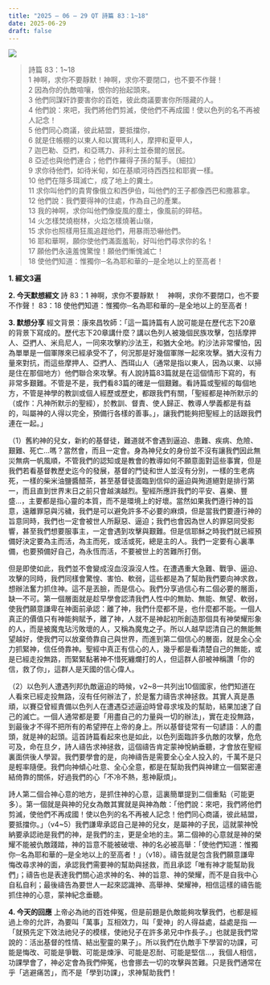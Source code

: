 ```yaml
---
title: "2025 – 06 – 29 QT 詩篇 83：1~18"
date: 2025-06-29
draft: false
---
```


![](/images/詩篇83.jpg)
> 詩篇 83：1~18  
> 1 神啊，求你不要靜默！神啊，求你不要閉口，也不要不作聲！  
> 2 因為你的仇敵喧嚷，恨你的抬起頭來。  
> 3 他們同謀奸詐要害你的百姓，彼此商議要害你所隱藏的人。  
> 4 他們說：來吧，我們將他們剪滅，使他們不再成國！使以色列的名不再被人記念！  
> 5 他們同心商議，彼此結盟，要抵擋你，  
> 6 就是住帳棚的以東人和以實瑪利人，摩押和夏甲人，  
> 7 迦巴勒、亞捫，和亞瑪力、非利士並泰爾的居民。  
> 8 亞述也與他們連合；他們作羅得子孫的幫手。（細拉）  
> 9 求你待他們，如待米甸，如在基順河待西西拉和耶賓一樣。  
> 10 他們在隱多珥滅亡，成了地上的糞土。  
> 11 求你叫他們的貴冑像俄立和西伊伯，叫他們的王子都像西巴和撒慕拿。  
> 12 他們說：我們要得神的住處，作為自己的產業。  
> 13 我的神啊，求你叫他們像旋風的塵土，像風前的碎秸。  
> 14 火怎樣焚燒樹林，火焰怎樣燒著山嶺，  
> 15 求你也照樣用狂風追趕他們，用暴雨恐嚇他們。  
> 16 耶和華啊，願你使他們滿面羞恥，好叫他們尋求你的名！  
> 17 願他們永遠羞愧驚惶！願他們慚愧滅亡！  
> 18 使他們知道：惟獨你─名為耶和華的─是全地以上的至高者！  



**1.  經文3遍**

**2. 今天默想經文**
詩 83：1 神啊，求你不要靜默！　神啊，求你不要閉口，也不要不作聲！
83：18 使他們知道：惟獨你─名為耶和華的─是全地以上的至高者！

**3. 默想分享**
經文背景：康來昌牧師：「這一篇詩篇有人說可能是在歷代志下20章的背景下寫成的。歷代志下20章講什麼？講以色列人被幾個民族攻擊，包括摩押人、亞捫人、米烏尼人，一同來攻擊約沙法王，和猶大全地。約沙法非常懼怕，因為單單是一個軍隊來已經承受不了，何況那是好幾個軍隊一起來攻擊。猶大沒有力量來對抗，而這些摩押人、亞捫人、西珥山人（通常是指以東人，因為以東、以掃是住在那個地方）他們聯合來攻擊。有人說詩篇83篇就是在這個情形下寫的，有非常多艱難。不管是不是，我們看83篇的確是一個艱難。看詩篇或聖經的每個地方，不管是神學的教訓或個人經歷或歷史，都跟我們有關，「聖經都是神所默示的（或作：凡神所默示的聖經），於教訓、督責、使人歸正、教導人學義都是有益的，叫屬神的人得以完全，預備行各樣的善事。」，讓我們能夠把聖經上的話跟我們連在一起。」

（1）舊約神的兒女，新約的基督徒，難道就不會遇到逼迫、患難、疾病、危險、艱難、死亡…嗎？當然會，而且一定會。身為神兒女的身份並不沒有讓我們因此無災無病一帆風順，不管我們的認知或是教會的教導如何不願意面對這些事實，但是我們若看基督教歷史迄今的發展，基督的門徒和世人並沒有分別，一樣的生老病死，一樣的柴米油鹽醬醋茶，甚至基督徒面臨到信仰的逼迫與殉道絕對是排行第一，而且直到世界末日之前只會越演越烈。聖經所應許我們的平安、喜樂、豐盛…，主要都是指心靈的本質，而不是環境上的好壞。當然如果我們遵行神的旨意，遠離罪惡與污穢，我們是可以避免許多不必要的麻煩，但是當我們要遵行神的旨意同時，我們也一定會被世人所厭惡、逼迫；我們也會因為世人的罪惡同受影響，甚至我們想要服事主，一定會遇到攻擊與艱難。但是信耶穌之時我們就已經預備好決定要為主而活，為主而死，或活或死，總是主的人。我們一定要有心裏準備，也要預備好自己，為永恆而活，不要被世上的苦難所打倒。

但是即使如此，我們並不會變成沒血沒淚沒人性。在遭遇重大急難、戰爭、逼迫、攻擊的同時，我們同樣會驚惶、害怕、軟弱，這些都是為了幫助我們要向神求救，想辦法奮力抓住神。這不是丟臉，而是信心。我們分享過信心有二個必要的層面，缺一不可。第一個層面就是趁早學會認清我們人性中的無助、無能、無望、軟弱，使我們願意謙卑在神面前承認：離了神，我們什麼都不是，也什麼都不能。一個人真正的價值只有神能夠賦予，離了神，人就不是神起初所創造那個具有神榮耀形象的人，而是被魔鬼玷污敗壞的人，又稱為魔鬼之子。所以人越早認清自己的無能無望越好，使我們可以放棄倚靠自己與世界，而進到第二個信心的層面，就是全心全力抓緊神，信任倚靠神。聖經中真正有信心的人，幾乎都是看清楚自己的無能，或是已經走投無路，而緊緊黏著神不惜死纏爛打的人，但這群人卻被神稱讚「你的信，救了你」，這群人是天國的信心偉人。

（2）以色列人遭遇列邦仇敵逼迫的時候，v2~8一共列出10個國家，他們知道在人看來已經走投無路，沒有任何辦法了，於是奮力禱告求神拯救。其實人真是愚頑，以賽亞曾經責備以色列人在遭遇亞述逼迫時曾尋求埃及的幫助，結果加速了自己的滅亡。一個人通常都是要「用盡自己的力量與一切的辦法」，實在走投無路，到最後才不得不把所有的希望押在上帝的身上。所以基督徒常有一句諺語：人的盡頭，就是神的起頭。這首詩篇看起來也是如此，以色列面臨許多仇敵的攻擊，危危可及，命在旦夕，詩人禱告求神拯救，這個禱告肯定蒙神悅納垂聽，才會放在聖經裏面供後人學習。我們要學會的是，向神禱告是需要全心全人投入的，千萬不是只是輕率隨便。我們向神傾心吐意、全心全意，都是在幫助我們與神建立一個緊密連結倚靠的關係，好過我們的心「不冷不熱，惹神厭煩」。

詩人第二個合神心意的地方，是抓住神的心意，這裏簡單提到二個重點（可能更多）。第一個就是與神的兒女為敵其實就是與神為敵：「他們說：來吧，我們將他們剪滅，使他們不再成國！使以色列的名不再被人記念！他們同心商議，彼此結盟，要抵擋你。」（v4~5）我們謙卑承認自己是神的兒女，是屬神的子民，這就蒙神悅納要承認祂是我們的神，是我們的主，更是全地的主。第二個神的心意就是神的榮耀不能被仇敵踐踏，神的旨意不能被破壞、神的名必被高舉：「使他們知道：惟獨你─名為耶和華的─是全地以上的至高者！」（v18）。禱告就是包含我們願意謙卑悔改尋求神的面，承認我們需要神的幫助與拯救，而且承認「唯有神才能幫助我們」；禱告也是表達我們關心追求神的名、神的旨意、神的榮耀，而不是自我中心自私自利；最後禱告為要世人一起來認識神、高舉神、榮耀神，相信這樣的禱告能抓住神的心意，蒙神紀念垂聽。

**4. 今天的回應**
上帝必為祂的百姓伸冤，但是前題是仇敵能夠攻擊我們，也都是經過上帝的允許，為要叫「萬事」互相效力，叫「愛神」的人得益處，益處是指 — 「就預先定下效法祂兒子的模樣，使祂兒子在許多弟兄中作長子。」也就是我們常說的：活出基督的性情、結出聖靈的果子」。所以我們在仇敵手下學習的功課，可能是悔改、可能是爭戰、可能是煉淨、可能是忍耐、可能是堅信…，我個人相信，功課學會了，神必定會為我們伸冤，也會挪去一切的攻擊與苦難。只是我們通常在乎「逃避痛苦」，而不是「學到功課」，求神幫助我們！
